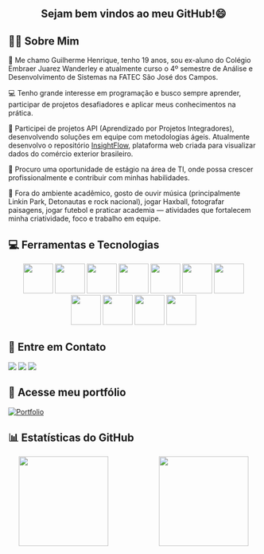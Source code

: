 <h2 align="center">Sejam bem vindos ao meu GitHub!😄</h2>

## 👨‍💻 Sobre Mim

👋 Me chamo Guilherme Henrique, tenho 19 anos, sou ex-aluno do Colégio Embraer Juarez Wanderley e atualmente curso o 4º semestre de Análise e Desenvolvimento de Sistemas na FATEC São José dos Campos.

💻 Tenho grande interesse em programação e busco sempre aprender, participar de projetos desafiadores e aplicar meus conhecimentos na prática.

🧠 Participei de projetos API (Aprendizado por Projetos Integradores), desenvolvendo soluções em equipe com metodologias ágeis. Atualmente desenvolvo o repositório [InsightFlow](https://github.com/Titus-System/InsightFlow), plataforma web criada para visualizar dados do comércio exterior brasileiro.

🎯 Procuro uma oportunidade de estágio na área de TI, onde possa crescer profissionalmente e contribuir com minhas habilidades.

🎵 Fora do ambiente acadêmico, gosto de ouvir música (principalmente Linkin Park, Detonautas e rock nacional), jogar Haxball, fotografar paisagens, jogar futebol e praticar academia — atividades que fortalecem minha criatividade, foco e trabalho em equipe.





## 💻 Ferramentas e Tecnologias
<p align="center">
  <img src="https://cdn.jsdelivr.net/gh/devicons/devicon@latest/icons/vscode/vscode-original.svg" width="60" height="60" />
  <img src="https://cdn.jsdelivr.net/gh/devicons/devicon@latest/icons/python/python-original.svg" width="60" height="60" />
  <img src="https://cdn.jsdelivr.net/gh/devicons/devicon@latest/icons/html5/html5-original.svg" width="60" height="60" />
  <img src="https://cdn.jsdelivr.net/gh/devicons/devicon@latest/icons/css3/css3-original.svg" width="60" height="60" />
  <img src="https://cdn.jsdelivr.net/gh/devicons/devicon@latest/icons/bootstrap/bootstrap-original.svg" width="60" height="60" />
  <img src="https://cdn.jsdelivr.net/gh/devicons/devicon@latest/icons/mysql/mysql-original.svg" width="60" height="60" />
  <img src="https://cdn.jsdelivr.net/gh/devicons/devicon@latest/icons/git/git-original.svg" width="60" height="60" />
  <img src="https://cdn.jsdelivr.net/gh/devicons/devicon@latest/icons/javascript/javascript-original.svg" width="60" height="60" />
  <img src="https://cdn.jsdelivr.net/gh/devicons/devicon@latest/icons/nodejs/nodejs-original.svg" width="60" height="60" />
  <img src="https://cdn.jsdelivr.net/gh/devicons/devicon@latest/icons/typescript/typescript-original.svg" width="60" height="60" />
  <img src="https://cdn.jsdelivr.net/gh/devicons/devicon@latest/icons/react/react-original.svg" width="60" height="60" />
</p>

## 📱 Entre em Contato

<div>
  <a href="https://www.instagram.com/guih_0412/" target="_blank"><img loading="lazy" src="https://img.shields.io/badge/-Instagram-%23E4405F?style=for-the-badge&logo=instagram&logoColor=white" target="_blank"></a>
  <a href="https://www.linkedin.com/in/guilherme-henrique-36b3a0220/" target="_blank"><img loading="lazy" src="https://img.shields.io/badge/-LinkedIn-%230077B5?style=for-the-badge&logo=linkedin&logoColor=white" target="_blank"></a>   
  <a href="mailto:guilhermecassula5@gmail.com"><img loading="lazy" src="https://img.shields.io/badge/Gmail-D14836?style=for-the-badge&logo=gmail&logoColor=white" target="_blank"></a>
</div>

## 📁 Acesse meu portfólio
[![Portfolio](https://img.shields.io/badge/Portfolio-purple?style=for-the-badge)](https://portfolio-jq0g.onrender.com)



## 📊 Estatísticas do GitHub

<div style="display: flex; justify-content: space-around; align-items: center;">
  <a href="https://github.com/Guih0412" target="_blank">
    <img loading="lazy" height="180em" src="https://github-readme-stats.vercel.app/api/top-langs/?username=Guih0412&layout=compact&langs_count=7&theme=dracula" style="margin-right: 30px;" />
  </a>
  <a href="https://github.com/Guih0412" target="_blank">
    <img loading="lazy" height="180em" src="https://github-readme-stats.vercel.app/api?username=Guih0412&show_icons=true&theme=dracula&include_all_commits=true&count_private=true" style="margin-left: 30px;" />
  </a>
</div>

<br>








          
